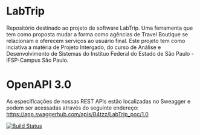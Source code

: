# LabTrip
Repositório destinado ao projeto de software LabTrip. Uma ferramenta que tem como proposta mudar a forma como agências de Travel Boutique se relacionam e oferecem serviços ao usuário final. Este projeto tem como inciativa a matéria de Projeto Intergado, do curso de Análise e Desenvolvimento de Sistemas do Instituo Federal do Estado de São Paulo - IFSP-Campus São Paulo.

# OpenAPI 3.0

As especificações de nossas REST APIs estão localizadas no Sweagger e podem ser acessadas através do seguinte endereço:
<a>https://app.swaggerhub.com/apis/B4tzz/LabTrip_poc/1.0<a/>


[![Build Status](https://travis-ci.com/LabTrip/LabTrip.svg?branch=dev)](https://travis-ci.com/LabTrip/LabTrip.svg?branch=dev)
